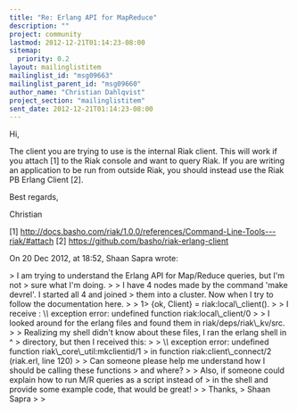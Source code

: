 ```yaml
---
title: "Re: Erlang API for MapReduce"
description: ""
project: community
lastmod: 2012-12-21T01:14:23-08:00
sitemap:
  priority: 0.2
layout: mailinglistitem
mailinglist_id: "msg09663"
mailinglist_parent_id: "msg09660"
author_name: "Christian Dahlqvist"
project_section: "mailinglistitem"
sent_date: 2012-12-21T01:14:23-08:00
---
```



Hi,

The client you are trying to use is the internal Riak client. This will work if 
you attach [1] to the Riak console and want to query Riak. If you are writing 
an application to be run from outside Riak, you should instead use the Riak PB 
Erlang Client [2].

Best regards,

Christian

[1] 
http://docs.basho.com/riak/1.0.0/references/Command-Line-Tools---riak/#attach
[2] https://github.com/basho/riak-erlang-client


On 20 Dec 2012, at 18:52, Shaan Sapra  wrote:

&gt; I am trying to understand the Erlang API for Map/Reduce queries, but I'm not 
&gt; sure what I'm doing. 
&gt; 
&gt; I have 4 nodes made by the command 'make devrel'. I started all 4 and joined 
&gt; them into a cluster. Now when I try to follow the documentation here.
&gt; 
&gt; 1&gt; {ok, Client} = riak:local\\_client().
&gt; 
&gt; I receive : \\*\\* exception error: undefined function riak:local\\_client/0
&gt; 
&gt; I looked around for the erlang files and found them in riak/deps/riak\\_kv/src. 
&gt; 
&gt; Realizing my shell didn't know about these files, I ran the erlang shell in ^ 
&gt; directory, but then I received this:
&gt; 
&gt; \\*\\* exception error: undefined function riak\\_core\\_util:mkclientid/1
&gt; in function riak:client\\_connect/2 (riak.erl, line 120)
&gt; 
&gt; Can someone please help me understand how I should be calling these functions 
&gt; and where?
&gt; 
&gt; Also, if someone could explain how to run M/R queries as a script instead of 
&gt; in the shell and provide some example code, that would be great!
&gt; 
&gt; Thanks,
&gt; Shaan Sapra
&gt; 
&gt; 

